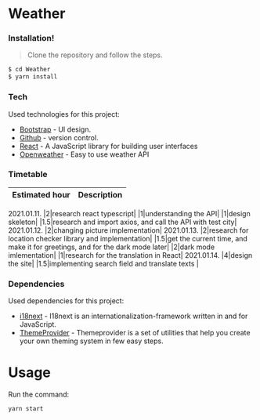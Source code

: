 # Weather


### Installation!

> Clone the repository and follow the steps.

```sh
$ cd Weather
$ yarn install
```

### Tech

Used technologies for this project:


* [Bootstrap] - UI design.
* [Github] - version control.
* [React] - A JavaScript library for building user interfaces
* [Openweather] - Easy to use weather API

### Timetable

|Estimated hour|Description|
|---|---|
2021.01.11.
|2|research react typescript|
|1|understanding the API|
|1|design skeleton|
|1.5|research and import axios, and call the API with test city|
2021.01.12.
|2|changing picture implementation|
2021.01.13.
|2|research for location checker library and implementation|
|1.5|get the current time, and make it for greetings, and for the dark mode later|
|2|dark mode imlementation|
|1|research for the translation in React|
2021.01.14.
|4|design the site|
|1.5|implementing search field and translate texts |
### Dependencies

Used dependencies for this project:

* [i18next] - I18next is an internationalization-framework written in and for JavaScript.
* [ThemeProvider] -  Themeprovider is a set of utilities that help you create your own theming system in few easy steps.


# Usage
Run the command:
```sh
yarn start
```


[//]: # (These are reference links used in the body of this note and get stripped out when the markdown processor does its job. There is no need to format nicely because it shouldn't be seen. Thanks SO - http://stackoverflow.com/questions/4823468/store-comments-in-markdown-syntax)


   [Github]: <https://github.com/>
   [Bootstrap]: <https://getbootstrap.com/>
   [React]: <https://reactjs.org/>
   [Openweather]: <https://openweathermap.org/>
   [i18next]: <https://www.i18next.com/>
[ThemeProvider]: <https://github.com/callstack/react-theme-provider>
